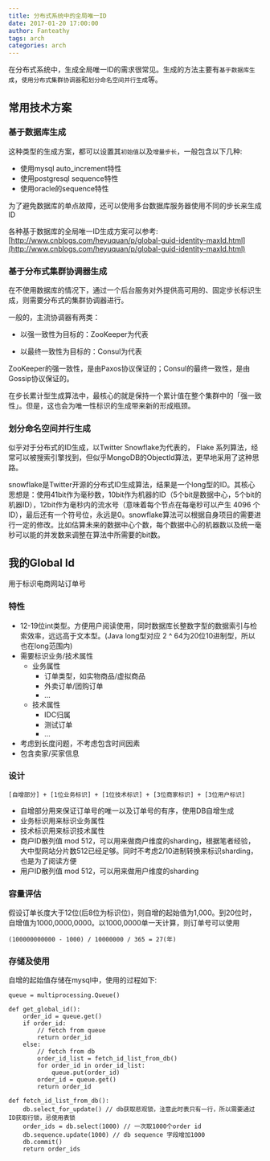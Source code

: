 ```yaml
---
title: 分布式系统中的全局唯一ID
date: 2017-01-20 17:00:00
author: Fanteathy
tags: arch
categories: arch
---
```


在分布式系统中，生成全局唯一ID的需求很常见。生成的方法主要有`基于数据库生成`，`使用分布式集群协调器`和`划分命名空间并行生成`等。

## 常用技术方案

### 基于数据库生成

这种类型的生成方案，都可以设置其`初始值`以及`增量步长`，一般包含以下几种:

- 使用mysql auto_increment特性
- 使用postgresql sequence特性
- 使用oracle的sequence特性

为了避免数据库的单点故障，还可以使用多台数据库服务器使用不同的步长来生成ID

各种基于数据库的全局唯一ID生成方案可以参考: [http://www.cnblogs.com/heyuquan/p/global-guid-identity-maxId.html](http://www.cnblogs.com/heyuquan/p/global-guid-identity-maxId.html)

### 基于分布式集群协调器生成

在不使用数据库的情况下，通过一个后台服务对外提供高可用的、固定步长标识生成，则需要分布式的集群协调器进行。

一般的，主流协调器有两类：

- 以强一致性为目标的：ZooKeeper为代表

- 以最终一致性为目标的：Consul为代表

ZooKeeper的强一致性，是由Paxos协议保证的；Consul的最终一致性，是由Gossip协议保证的。

在步长累计型生成算法中，最核心的就是保持一个累计值在整个集群中的「强一致性」。但是，这也会为唯一性标识的生成带来新的形成瓶颈。

### 划分命名空间并行生成

似乎对于分布式的ID生成，以Twitter Snowflake为代表的， Flake 系列算法，经常可以被搜索引擎找到，但似乎MongoDB的ObjectId算法，更早地采用了这种思路。

snowflake是Twitter开源的分布式ID生成算法，结果是一个long型的ID。其核心思想是：使用41bit作为毫秒数，10bit作为机器的ID（5个bit是数据中心，5个bit的机器ID），12bit作为毫秒内的流水号（意味着每个节点在每毫秒可以产生 4096 个 ID），最后还有一个符号位，永远是0。snowflake算法可以根据自身项目的需要进行一定的修改。比如估算未来的数据中心个数，每个数据中心的机器数以及统一毫秒可以能的并发数来调整在算法中所需要的bit数。

## 我的Global Id

用于标识电商网站订单号

### 特性

- 12-19位int类型。方便用户阅读使用，同时数据库长整数字型的数据索引与检索效率，远远高于文本型。(Java long型对应 2 ^ 64为20位10进制型，所以也在long范围内)
- 需要标识业务/技术属性
	- 业务属性 
		- 订单类型，如实物商品/虚拟商品
		- 外卖订单/团购订单
		- ...
	- 技术属性 
		- IDC归属
		- 测试订单
		- ...
- 考虑到长度问题，不考虑包含时间因素
- 包含卖家/买家信息

### 设计

```
[自增部分] + [1位业务标识] + [1位技术标识] + [3位商家标识] + [3位用户标识]
```

- 自增部分用来保证订单号的唯一以及订单号的有序，使用DB自增生成
- 业务标识用来标识业务属性
- 技术标识用来标识技术属性
- 商户ID散列值 mod 512，可以用来做商户维度的sharding，根据笔者经验，大中型网站分片数512已经足够。同时不考虑2/10进制转换来标识sharding，也是为了阅读方便
- 用户ID散列值 mod 512，可以用来做用户维度的sharding

### 容量评估

假设订单长度大于12位(后8位为标识位)，则自增的起始值为1,000。到20位时，自增值为1000,0000,0000。以1000,0000单一天计算，则订单号可以使用

```
(100000000000 - 1000) / 10000000 / 365 = 27(年)
```

### 存储及使用

自增的起始值存储在mysql中，使用的过程如下:

```
queue = multiprocessing.Queue()

def get_global_id():
    order_id = queue.get()
    if order_id:
        // fetch from queue
        return order_id
    else:
        // fetch from db
        order_id_list = fetch_id_list_from_db()
        for order_id in order_id_list:
            queue.put(order_id)
        order_id = queue.get()
        return order_id
        
def fetch_id_list_from_db():
    db.select_for_update() // db获取悲观锁，注意此时表只有一行，所以需要通过ID获取行锁，忌使用表锁
    order_ids = db.select(1000) // 一次取1000个order id
    db.sequence.update(1000) // db sequence 字段增加1000
    db.commit()
    return order_ids
```